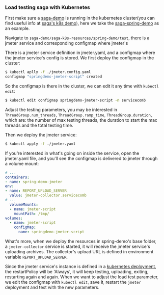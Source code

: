 ### Load testing saga with Kubernetes

First make sure a [saga-demo](https://github.com/apache/servicecomb-saga/tree/master/saga-demo) is running in the kubernetes cluster(you can find useful info at [saga's k8s demo](https://github.com/apache/servicecomb-saga/tree/master/saga-demo/saga-k8s-resources)), here we take the [saga-spring-demo](https://github.com/apache/servicecomb-saga/tree/master/saga-demo/saga-spring-demo) as an example.

Navigate to `saga-demo/saga-k8s-resources/spring-demo/test`, there is a jmeter service and corresponding configmap where jmeter's

There is a jmeter service definition in jmeter.yaml, and a configmap where the jmeter service's config is stored. We first deploy the configmap in the cluster:

```bash
$ kubectl aplly -f ./jmeter.config.yaml
configmap "springdemo-jmeter-script" created
```

So the configmap is there in the cluster, we can edit it any time with `kubectl edit`:

```bash
$ kubectl edit configmap springdemo-jmeter-script -n servicecomb
```

Adjust the testing parameters, you may be interested in `ThreadGroup.num_threads`, `ThreadGroup.ramp_time`, `ThreadGroup.duration`, which are: the number of max testing threads, the duration to start the max threads and the total testing time.

Then we deploy the jmeter service:

```bash
$ kubectl apply -f ./jmeter.yaml
```

If you're interested in what's going on inside the service, open the jmeter.yaml file, and you'll see the configmap is delivered to jmeter through a volume mount:

```yaml
# ...
containers:
- name: spring-demo-jmeter
env:
- name: REPORT_UPLOAD_SERVER
  value: jmeter-collector.servicecomb
# ...
  volumeMounts:
  - name: jmeter-script
    mountPath: /tmp/
volumes:
  - name: jmeter-script
    configMap:
      name: springdemo-jmeter-script
```

What's more, when we deploy the resources in spring-demo's base folder, a `jmeter-collector` service is started, it will receive the jmeter service's uploading archives. The collector's upload URL is defined in environment variable `REPORT_UPLOAD_SERVER`.

Since the jmeter service's instance is defined in a [kubernetes deployment](https://kubernetes.io/docs/concepts/workloads/controllers/deployment/), the restartPolicy will be 'Always', it will keep testing, uploading, exiting, restarting again and again. When we want to adjust the load test parameter, we edit the configmap with `kubectl edit`, save it, restart the `jmeter` deployment and test with the new parameters.
